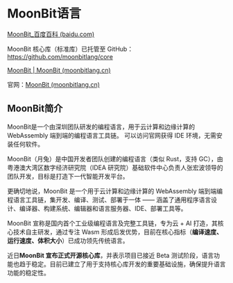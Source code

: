 # MoonBit语言

[MoonBit_百度百科 (baidu.com)](https://baike.baidu.com/item/MoonBit/64190586?fr=ge_ala)

MoonBit 核心库（标准库）已托管至 GitHub：https://github.com/moonbitlang/core

[MoonBit | MoonBit (moonbitlang.cn)](https://www.moonbitlang.cn/docs/syntax)

官网：[MoonBit (moonbitlang.cn)](https://www.moonbitlang.cn/)

## MoonBit简介

MoonBit是一个由深圳团队研发的编程语言，用于云计算和边缘计算的 WebAssembly 端到端的编程语言工具链。 可以访问官网获得 IDE 环境，无需安装任何软件。

MoonBit（月兔）是中国开发者团队创建的编程语言（类似 Rust，支持 GC），由粤港澳大湾区数字经济研究院（IDEA 研究院）基础软件中心负责人张宏波领导的团队开发，目标是打造下一代智能开发平台。

更确切地说，MoonBit 是一个用于云计算和边缘计算的 WebAssembly 端到端编程语言工具链，集开发、编译、测试、部署于一体 —— 涵盖了通用程序语言设计、编译器、构建系统、编辑器和语言服务器、IDE、部署工具等。

MoonBit 宣称是国内首个工业级编程语言及完整工具链，专为云 + AI 打造，其核心技术自主研发，通过专注 Wasm 形成后发优势，目前在核心指标（**编译速度、运行速度、体积大小**）已成功领先传统语言。

近日**MoonBit 宣布正式开源核心库**，并表示项目已接近 Beta 测试阶段，语言功能也趋于稳定。目前已建立了用于支持核心库开发的重要基础设施，确保提升语言功能的稳定性。





